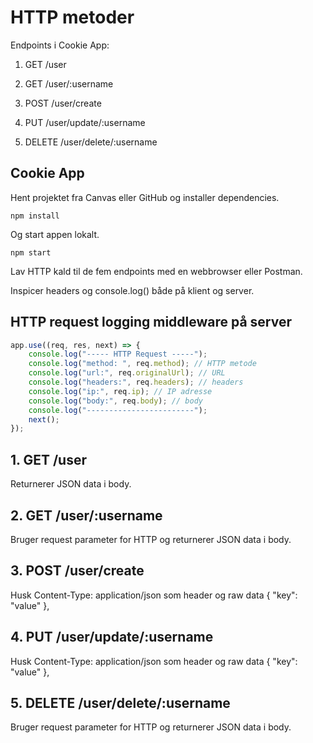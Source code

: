 # HTTP metoder

Endpoints i Cookie App:

1. GET /user

2. GET /user/:username

3. POST /user/create

4. PUT /user/update/:username

5. DELETE /user/delete/:username

## Cookie App

Hent projektet fra Canvas eller GitHub og installer dependencies.

```
npm install
```

Og start appen lokalt.

```
npm start
```

Lav HTTP kald til de fem endpoints med en webbrowser eller Postman.

Inspicer headers og console.log() både på klient og server.

## HTTP request logging middleware på server

```javascript
app.use((req, res, next) => {
    console.log("----- HTTP Request -----");
    console.log("method: ", req.method); // HTTP metode
    console.log("url:", req.originalUrl); // URL
    console.log("headers:", req.headers); // headers
    console.log("ip:", req.ip); // IP adresse
    console.log("body:", req.body); // body
    console.log("------------------------");
    next();
});
```

## 1. GET /user

Returnerer JSON data i body.

## 2. GET /user/:username

Bruger request parameter for HTTP og returnerer JSON data i body.

## 3. POST /user/create

Husk Content-Type: application/json som header og raw data { "key": "value" },

## 4. PUT /user/update/:username

Husk Content-Type: application/json som header og raw data { "key": "value" },

## 5. DELETE /user/delete/:username

Bruger request parameter for HTTP og returnerer JSON data i body.